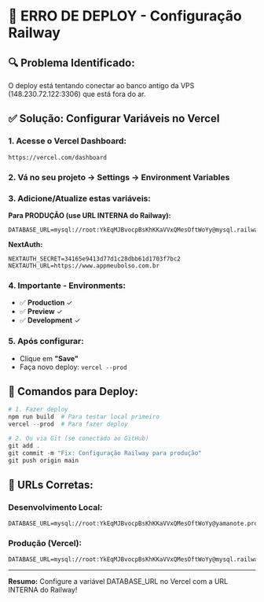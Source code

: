 # 🚨 ERRO DE DEPLOY - Configuração Railway

## 🔍 **Problema Identificado:**
O deploy está tentando conectar ao banco antigo da VPS (148.230.72.122:3306) que está fora do ar.

## ✅ **Solução: Configurar Variáveis no Vercel**

### **1. Acesse o Vercel Dashboard:**
```
https://vercel.com/dashboard
```

### **2. Vá no seu projeto → Settings → Environment Variables**

### **3. Adicione/Atualize estas variáveis:**

**Para PRODUÇÃO (use URL INTERNA do Railway):**
```
DATABASE_URL=mysql://root:YkEqMJBvocpBsKhKKaVVxQMesOftWoYy@mysql.railway.internal:3306/railway
```

**NextAuth:**
```
NEXTAUTH_SECRET=34165e9413d77d1c28dbb61d1703f7bc2
NEXTAUTH_URL=https://www.appmeubolso.com.br
```

### **4. Importante - Environments:**
- ✅ **Production** ✓
- ✅ **Preview** ✓  
- ✅ **Development** ✓

### **5. Após configurar:**
- Clique em **"Save"**
- Faça novo deploy: `vercel --prod`

## 🚀 **Comandos para Deploy:**

```powershell
# 1. Fazer deploy
npm run build  # Para testar local primeiro
vercel --prod  # Para fazer deploy

# 2. Ou via Git (se conectado ao GitHub)
git add .
git commit -m "Fix: Configuração Railway para produção"
git push origin main
```

## 📝 **URLs Corretas:**

### **Desenvolvimento Local:**
```
DATABASE_URL=mysql://root:YkEqMJBvocpBsKhKKaVVxQMesOftWoYy@yamanote.proxy.rlwy.net:38165/railway
```

### **Produção (Vercel):**
```
DATABASE_URL=mysql://root:YkEqMJBvocpBsKhKKaVVxQMesOftWoYy@mysql.railway.internal:3306/railway
```

---

**Resumo:** Configure a variável DATABASE_URL no Vercel com a URL INTERNA do Railway!